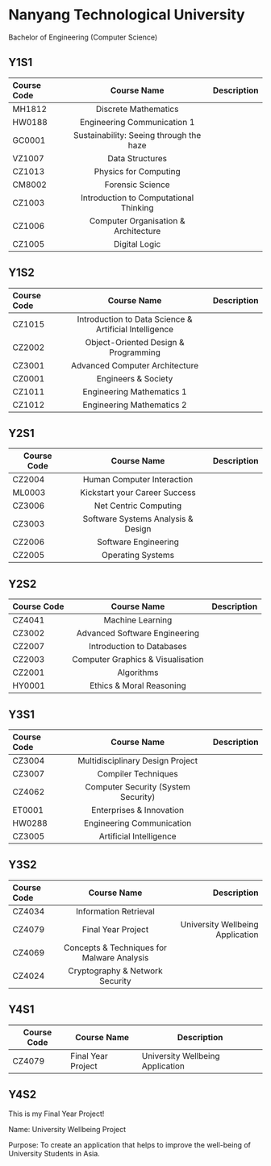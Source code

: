 # Nanyang Technological University

Bachelor of Engineering (Computer Science)



## Y1S1 

| Course Code |               Course Name               | Description |
| :---------- | :-------------------------------------: | ----------: |
| MH1812      |          Discrete Mathematics           |             |
| HW0188      |       Engineering Communication 1       |             |
| GC0001      | Sustainability: Seeing through the haze |             |
| VZ1007      |             Data Structures             |             |
| CZ1013      |          Physics for Computing          |             |
| CM8002      |            Forensic Science             |             |
| CZ1003      | Introduction to Computational Thinking  |             |
| CZ1006      |  Computer Organisation & Architecture   |             |
| CZ1005      |              Digital Logic              |             |



## Y1S2

| Course Code |                      Course Name                       | Description |
| :---------- | :----------------------------------------------------: | ----------: |
| CZ1015      | Introduction to Data Science & Artificial Intelligence |             |
| CZ2002      |          Object-Oriented Design & Programming          |             |
| CZ3001      |             Advanced Computer Architecture             |             |
| CZ0001      |                  Engineers & Society                   |             |
| CZ1011      |               Engineering Mathematics 1                |             |
| CZ1012      |               Engineering Mathematics 2                |             |



## Y2S1

| Course Code |            Course Name             | Description |
| ----------- | :--------------------------------: | ----------: |
| CZ2004      |     Human Computer Interaction     |             |
| ML0003      |   Kickstart your Career Success    |             |
| CZ3006      |       Net Centric Computing        |             |
| CZ3003      | Software Systems Analysis & Design |             |
| CZ2006      |        Software Engineering        |             |
| CZ2005      |         Operating Systems          |             |



## Y2S2

| Course Code |            Course Name            | Description |
| :---------- | :-------------------------------: | ----------: |
| CZ4041      |         Machine Learning          |             |
| CZ3002      |   Advanced Software Engineering   |             |
| CZ2007      |     Introduction to Databases     |             |
| CZ2003      | Computer Graphics & Visualisation |             |
| CZ2001      |            Algorithms             |             |
| HY0001      |     Ethics & Moral Reasoning      |             |



## Y3S1   

| Course Code |             Course Name             | Description |
| :---------- | :---------------------------------: | ----------: |
| CZ3004      |  Multidisciplinary Design Project   |             |
| CZ3007      |         Compiler Techniques         |             |
| CZ4062      | Computer Security (System Security) |             |
| ET0001      |      Enterprises & Innovation       |             |
| HW0288      |      Engineering Communication      |             |
| CZ3005      |       Artificial Intelligence       |             |



## Y3S2

| Course Code |                Course Name                 |                      Description |
| :---------- | :----------------------------------------: | -------------------------------: |
| CZ4034      |           Information Retrieval            |                                  |
| CZ4079      |             Final Year Project             | University Wellbeing Application |
| CZ4069      | Concepts & Techniques for Malware Analysis |                                  |
| CZ4024      |      Cryptography & Network Security       |                                  |



## Y4S1

| Course Code | Course Name        | Description                      |
| ----------- | ------------------ | -------------------------------- |
| CZ4079      | Final Year Project | University Wellbeing Application |



## Y4S2  











This is my Final Year Project!

Name: University Wellbeing Project

Purpose: To create an application that helps to improve the well-being of University Students in Asia.